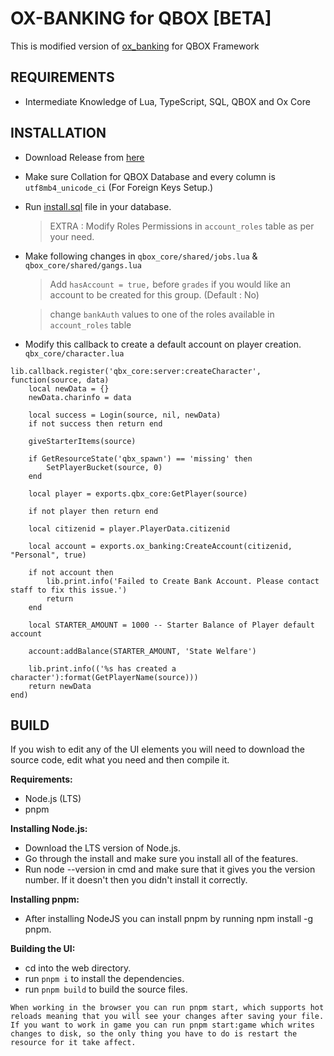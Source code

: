 
# OX-BANKING for QBOX [BETA]

This is modified version of [ox_banking](https://github.com/overextended/ox_banking) for QBOX Framework

## REQUIREMENTS
- Intermediate Knowledge of Lua, TypeScript, SQL, QBOX and Ox Core

## INSTALLATION
- Download Release from [here]()
- Make sure Collation for QBOX Database and every column is `utf8mb4_unicode_ci` (For Foreign Keys Setup.)
- Run [install.sql]() file in your database.
    > EXTRA : Modify Roles Permissions in `account_roles` table as per your need.
- Make following changes in `qbox_core/shared/jobs.lua` & `qbox_core/shared/gangs.lua`
    > Add `hasAccount = true,` before `grades` if you would like an account to be created for this group. (Default : No)
    
    > change `bankAuth` values to one of the roles available in `account_roles` table
- Modify this callback to create a default account on player creation. `qbx_core/character.lua`
```
lib.callback.register('qbx_core:server:createCharacter', function(source, data)
    local newData = {}
    newData.charinfo = data

    local success = Login(source, nil, newData)
    if not success then return end

    giveStarterItems(source)

    if GetResourceState('qbx_spawn') == 'missing' then
        SetPlayerBucket(source, 0)
    end

    local player = exports.qbx_core:GetPlayer(source)

    if not player then return end

    local citizenid = player.PlayerData.citizenid

    local account = exports.ox_banking:CreateAccount(citizenid, "Personal", true)

    if not account then 
        lib.print.info('Failed to Create Bank Account. Please contact staff to fix this issue.')
        return 
    end

    local STARTER_AMOUNT = 1000 -- Starter Balance of Player default account

    account:addBalance(STARTER_AMOUNT, 'State Welfare')

    lib.print.info(('%s has created a character'):format(GetPlayerName(source)))
    return newData
end)
```

## BUILD
If you wish to edit any of the UI elements you will need to download the source code, edit what you need and then compile it.

**Requirements:**
- Node.js (LTS)
- pnpm

**Installing Node.js:**
- Download the LTS version of Node.js.
- Go through the install and make sure you install all of the features.
- Run node --version in cmd and make sure that it gives you the version number. If it doesn't then you didn't install it correctly.

**Installing pnpm:**
- After installing NodeJS you can install pnpm by running npm install -g pnpm.

**Building the UI:**

- cd into the web directory.
- run `pnpm i` to install the dependencies.
- run `pnpm build` to build the source files.

```
When working in the browser you can run pnpm start, which supports hot reloads meaning that you will see your changes after saving your file.
If you want to work in game you can run pnpm start:game which writes changes to disk, so the only thing you have to do is restart the resource for it take affect.
```
